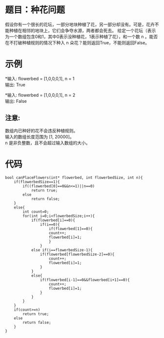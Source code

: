 # 题目：种花问题
假设你有一个很长的花坛，一部分地块种植了花，另一部分却没有。可是，花卉不能种植在相邻的地块上，它们会争夺水源，两者都会死去。
给定一个花坛（表示为一个数组包含0和1，其中0表示没种植花，1表示种植了花），和一个数 n 。能否在不打破种植规则的情况下种入 n 朵花？能则返回True，不能则返回False。

# 示例
*输入: flowerbed = [1,0,0,0,1], n = 1  
输出: True

*输入: flowerbed = [1,0,0,0,1], n = 2  
输出: False

## 注意:
数组内已种好的花不会违反种植规则。  
输入的数组长度范围为 [1, 20000]。  
n 是非负整数，且不会超过输入数组的大小。  

# 代码
```
bool canPlaceFlowers(int* flowerbed, int flowerbedSize, int n){
    if(flowerbedSize==1){
        if((flowerbed[0]==0&&n<=1)||n==0)
            return true;
        else
            return false;
    }
    else{
        int count=0;
        for(int i=0;i<flowerbedSize;i++){
            if(flowerbed[i]==0){
                if(i==0){
                    if(flowerbed[1]==0){
                    count++;
                    flowerbed[i]=1;
                    }
                }
            else if(i==flowerbedSize-1){
                if(flowerbed[flowerbedSize-2]==0){
                    count++;
                    flowerbed[i]=1;
                }
            }
            else{
                if(flowerbed[i-1]==0&&flowerbed[i+1]==0){
                    count++;
                    flowerbed[i]=1;
                }
            }
        }
    }
    if(count>=n)
        return true;
    else
        return false;
    }
}
```
